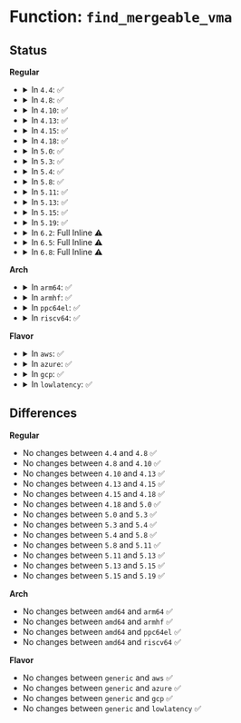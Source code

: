 # Function: <code>find_mergeable_vma</code>

## Status
<b>Regular</b>
<ul>
<li>
<details>
<summary>In <code>4.4</code>: ✅</summary>

```c
struct vm_area_struct *find_mergeable_vma(struct mm_struct *mm, long unsigned int addr);
```

**Collision:** Unique Static

**Inline:** No

**Transformation:** False

**Instances:**

```
In mm/ksm.c (ffffffff811e45d0)
Location: mm/ksm.c:411
Inline: False
Direct callers:
  - mm/ksm.c:break_cow
  - mm/ksm.c:try_to_merge_with_ksm_page
  - mm/ksm.c:ksm_scan_thread
```
**Symbols:**

```
ffffffff811e45d0-ffffffff811e460e: find_mergeable_vma (STB_LOCAL)
```
</details>
</li>
<li>
<details>
<summary>In <code>4.8</code>: ✅</summary>

```c
struct vm_area_struct *find_mergeable_vma(struct mm_struct *mm, long unsigned int addr);
```

**Collision:** Unique Static

**Inline:** No

**Transformation:** False

**Instances:**

```
In mm/ksm.c (ffffffff81202f00)
Location: mm/ksm.c:417
Inline: False
Direct callers:
  - mm/ksm.c:ksm_scan_thread
  - mm/ksm.c:try_to_merge_with_ksm_page
  - mm/ksm.c:break_cow
```
**Symbols:**

```
ffffffff81202f00-ffffffff81202f3e: find_mergeable_vma (STB_LOCAL)
```
</details>
</li>
<li>
<details>
<summary>In <code>4.10</code>: ✅</summary>

```c
struct vm_area_struct *find_mergeable_vma(struct mm_struct *mm, long unsigned int addr);
```

**Collision:** Unique Static

**Inline:** No

**Transformation:** False

**Instances:**

```
In mm/ksm.c (ffffffff81214de0)
Location: mm/ksm.c:428
Inline: False
Direct callers:
  - mm/ksm.c:ksm_scan_thread
  - mm/ksm.c:ksm_scan_thread
  - mm/ksm.c:try_to_merge_with_ksm_page
  - mm/ksm.c:break_cow
```
**Symbols:**

```
ffffffff81214de0-ffffffff81214e1e: find_mergeable_vma (STB_LOCAL)
```
</details>
</li>
<li>
<details>
<summary>In <code>4.13</code>: ✅</summary>

```c
struct vm_area_struct *find_mergeable_vma(struct mm_struct *mm, long unsigned int addr);
```

**Collision:** Unique Static

**Inline:** No

**Transformation:** False

**Instances:**

```
In mm/ksm.c (ffffffff81220460)
Location: mm/ksm.c:500
Inline: False
Direct callers:
  - mm/ksm.c:ksm_scan_thread
  - mm/ksm.c:ksm_scan_thread
  - mm/ksm.c:try_to_merge_with_ksm_page
  - mm/ksm.c:break_cow
```
**Symbols:**

```
ffffffff81220460-ffffffff8122049e: find_mergeable_vma (STB_LOCAL)
```
</details>
</li>
<li>
<details>
<summary>In <code>4.15</code>: ✅</summary>

```c
struct vm_area_struct *find_mergeable_vma(struct mm_struct *mm, long unsigned int addr);
```

**Collision:** Unique Static

**Inline:** No

**Transformation:** False

**Instances:**

```
In mm/ksm.c (ffffffff8123b6a0)
Location: mm/ksm.c:500
Inline: False
Direct callers:
  - mm/ksm.c:ksm_scan_thread
  - mm/ksm.c:ksm_scan_thread
  - mm/ksm.c:try_to_merge_with_ksm_page
  - mm/ksm.c:break_cow
```
**Symbols:**

```
ffffffff8123b6a0-ffffffff8123b6de: find_mergeable_vma (STB_LOCAL)
```
</details>
</li>
<li>
<details>
<summary>In <code>4.18</code>: ✅</summary>

```c
struct vm_area_struct *find_mergeable_vma(struct mm_struct *mm, long unsigned int addr);
```

**Collision:** Unique Static

**Inline:** No

**Transformation:** False

**Instances:**

```
In mm/ksm.c (ffffffff8125eb90)
Location: mm/ksm.c:519
Inline: False
Direct callers:
  - mm/ksm.c:ksm_scan_thread
  - mm/ksm.c:ksm_scan_thread
  - mm/ksm.c:try_to_merge_with_ksm_page
  - mm/ksm.c:break_cow
```
**Symbols:**

```
ffffffff8125eb90-ffffffff8125ebce: find_mergeable_vma (STB_LOCAL)
```
</details>
</li>
<li>
<details>
<summary>In <code>5.0</code>: ✅</summary>

```c
struct vm_area_struct *find_mergeable_vma(struct mm_struct *mm, long unsigned int addr);
```

**Collision:** Unique Static

**Inline:** No

**Transformation:** False

**Instances:**

```
In mm/ksm.c (ffffffff812733c0)
Location: mm/ksm.c:520
Inline: False
Direct callers:
  - mm/ksm.c:ksm_scan_thread
  - mm/ksm.c:ksm_scan_thread
  - mm/ksm.c:try_to_merge_with_ksm_page
  - mm/ksm.c:break_cow
```
**Symbols:**

```
ffffffff812733c0-ffffffff812733fe: find_mergeable_vma (STB_LOCAL)
```
</details>
</li>
<li>
<details>
<summary>In <code>5.3</code>: ✅</summary>

```c
struct vm_area_struct *find_mergeable_vma(struct mm_struct *mm, long unsigned int addr);
```

**Collision:** Unique Static

**Inline:** No

**Transformation:** False

**Instances:**

```
In mm/ksm.c (ffffffff8128ebc0)
Location: mm/ksm.c:519
Inline: False
Direct callers:
  - mm/ksm.c:cmp_and_merge_page
  - mm/ksm.c:cmp_and_merge_page
  - mm/ksm.c:try_to_merge_with_ksm_page
  - mm/ksm.c:break_cow
```
**Symbols:**

```
ffffffff8128ebc0-ffffffff8128ebfe: find_mergeable_vma (STB_LOCAL)
```
</details>
</li>
<li>
<details>
<summary>In <code>5.4</code>: ✅</summary>

```c
struct vm_area_struct *find_mergeable_vma(struct mm_struct *mm, long unsigned int addr);
```

**Collision:** Unique Static

**Inline:** No

**Transformation:** False

**Instances:**

```
In mm/ksm.c (ffffffff8129e9a0)
Location: mm/ksm.c:519
Inline: False
Direct callers:
  - mm/ksm.c:cmp_and_merge_page
  - mm/ksm.c:cmp_and_merge_page
  - mm/ksm.c:try_to_merge_with_ksm_page
  - mm/ksm.c:break_cow
```
**Symbols:**

```
ffffffff8129e9a0-ffffffff8129e9de: find_mergeable_vma (STB_LOCAL)
```
</details>
</li>
<li>
<details>
<summary>In <code>5.8</code>: ✅</summary>

```c
struct vm_area_struct *find_mergeable_vma(struct mm_struct *mm, long unsigned int addr);
```

**Collision:** Unique Static

**Inline:** No

**Transformation:** False

**Instances:**

```
In mm/ksm.c (ffffffff812d2fb0)
Location: mm/ksm.c:519
Inline: False
Direct callers:
  - mm/ksm.c:cmp_and_merge_page
  - mm/ksm.c:unstable_tree_search_insert
  - mm/ksm.c:try_to_merge_with_ksm_page
  - mm/ksm.c:break_cow
```
**Symbols:**

```
ffffffff812d2fb0-ffffffff812d2ff4: find_mergeable_vma (STB_LOCAL)
```
</details>
</li>
<li>
<details>
<summary>In <code>5.11</code>: ✅</summary>

```c
struct vm_area_struct *find_mergeable_vma(struct mm_struct *mm, long unsigned int addr);
```

**Collision:** Unique Static

**Inline:** No

**Transformation:** False

**Instances:**

```
In mm/ksm.c (ffffffff812de960)
Location: mm/ksm.c:520
Inline: False
Direct callers:
  - mm/ksm.c:cmp_and_merge_page
  - mm/ksm.c:unstable_tree_search_insert
  - mm/ksm.c:try_to_merge_with_ksm_page
  - mm/ksm.c:break_cow
```
**Symbols:**

```
ffffffff812de960-ffffffff812de9a4: find_mergeable_vma (STB_LOCAL)
```
</details>
</li>
<li>
<details>
<summary>In <code>5.13</code>: ✅</summary>

```c
struct vm_area_struct *find_mergeable_vma(struct mm_struct *mm, long unsigned int addr);
```

**Collision:** Unique Static

**Inline:** No

**Transformation:** False

**Instances:**

```
In mm/ksm.c (ffffffff812e6140)
Location: mm/ksm.c:518
Inline: False
Direct callers:
  - mm/ksm.c:cmp_and_merge_page
  - mm/ksm.c:unstable_tree_search_insert
  - mm/ksm.c:try_to_merge_with_ksm_page
  - mm/ksm.c:break_cow
```
**Symbols:**

```
ffffffff812e6140-ffffffff812e6184: find_mergeable_vma (STB_LOCAL)
```
</details>
</li>
<li>
<details>
<summary>In <code>5.15</code>: ✅</summary>

```c
struct vm_area_struct *find_mergeable_vma(struct mm_struct *mm, long unsigned int addr);
```

**Collision:** Unique Static

**Inline:** No

**Transformation:** False

**Instances:**

```
In mm/ksm.c (ffffffff8132dfa0)
Location: mm/ksm.c:518
Inline: False
Direct callers:
  - mm/ksm.c:cmp_and_merge_page
  - mm/ksm.c:unstable_tree_search_insert
  - mm/ksm.c:try_to_merge_with_ksm_page
  - mm/ksm.c:break_cow
```
**Symbols:**

```
ffffffff8132dfa0-ffffffff8132dfe4: find_mergeable_vma (STB_LOCAL)
```
</details>
</li>
<li>
<details>
<summary>In <code>5.19</code>: ✅</summary>

```c
struct vm_area_struct *find_mergeable_vma(struct mm_struct *mm, long unsigned int addr);
```

**Collision:** Unique Static

**Inline:** No

**Transformation:** False

**Instances:**

```
In mm/ksm.c (ffffffff8139e240)
Location: mm/ksm.c:519
Inline: False
Direct callers:
  - mm/ksm.c:cmp_and_merge_page
  - mm/ksm.c:try_to_merge_with_ksm_page
  - mm/ksm.c:break_cow
```
**Symbols:**

```
ffffffff8139e240-ffffffff8139e29c: find_mergeable_vma (STB_LOCAL)
```
</details>
</li>
<li>
<details>
<summary>In <code>6.2</code>: Full Inline ⚠️</summary>

**Collision:** Unique Static

**Inline:** Full

**Transformation:** False

**Instances:**

```
In mm/ksm.c (ffffffff814221c6)
Location: mm/ksm.c:515
Inline: True
Inline callers:
  - mm/ksm.c:cmp_and_merge_page
  - mm/ksm.c:try_to_merge_with_ksm_page
  - mm/ksm.c:break_cow
```
</details>
</li>
<li>
<details>
<summary>In <code>6.5</code>: Full Inline ⚠️</summary>

**Collision:** Unique Static

**Inline:** Full

**Transformation:** False

**Instances:**

```
In mm/ksm.c (ffffffff81456e7e)
Location: mm/ksm.c:548
Inline: True
Inline callers:
  - mm/ksm.c:cmp_and_merge_page
  - mm/ksm.c:try_to_merge_with_ksm_page
  - mm/ksm.c:break_cow
```
</details>
</li>
<li>
<details>
<summary>In <code>6.8</code>: Full Inline ⚠️</summary>

**Collision:** Unique Static

**Inline:** Full

**Transformation:** False

**Instances:**

```
In mm/ksm.c (ffffffff8149197c)
Location: mm/ksm.c:738
Inline: True
Inline callers:
  - mm/ksm.c:cmp_and_merge_page
  - mm/ksm.c:try_to_merge_with_ksm_page
  - mm/ksm.c:break_cow
```
</details>
</li>
</ul>
<b>Arch</b>
<ul>
<li>
<details>
<summary>In <code>arm64</code>: ✅</summary>

```c
struct vm_area_struct *find_mergeable_vma(struct mm_struct *mm, long unsigned int addr);
```

**Collision:** Unique Static

**Inline:** No

**Transformation:** False

**Instances:**

```
In mm/ksm.c (ffff80001033e178)
Location: mm/ksm.c:519
Inline: False
Direct callers:
  - mm/ksm.c:cmp_and_merge_page
  - mm/ksm.c:cmp_and_merge_page
  - mm/ksm.c:try_to_merge_with_ksm_page
  - mm/ksm.c:break_cow
```
**Symbols:**

```
ffff80001033e178-ffff80001033e1d8: find_mergeable_vma (STB_LOCAL)
```
</details>
</li>
<li>
<details>
<summary>In <code>armhf</code>: ✅</summary>

```c
struct vm_area_struct *find_mergeable_vma(struct mm_struct *mm, long unsigned int addr);
```

**Collision:** Unique Static

**Inline:** No

**Transformation:** False

**Instances:**

```
In mm/ksm.c (c0544510)
Location: mm/ksm.c:519
Inline: False
Direct callers:
  - mm/ksm.c:ksm_do_scan
  - mm/ksm.c:ksm_do_scan
  - mm/ksm.c:try_to_merge_with_ksm_page
  - mm/ksm.c:break_cow
```
**Symbols:**

```
c0544510-c054456c: find_mergeable_vma (STB_LOCAL)
```
</details>
</li>
<li>
<details>
<summary>In <code>ppc64el</code>: ✅</summary>

```c
struct vm_area_struct *find_mergeable_vma(struct mm_struct *mm, long unsigned int addr);
```

**Collision:** Unique Static

**Inline:** No

**Transformation:** False

**Instances:**

```
In mm/ksm.c (c000000000419ab0)
Location: mm/ksm.c:519
Inline: False
Direct callers:
  - mm/ksm.c:cmp_and_merge_page
  - mm/ksm.c:cmp_and_merge_page
  - mm/ksm.c:try_to_merge_with_ksm_page
  - mm/ksm.c:break_cow
```
**Symbols:**

```
c000000000419ab0-c000000000419b58: find_mergeable_vma (STB_LOCAL)
```
</details>
</li>
<li>
<details>
<summary>In <code>riscv64</code>: ✅</summary>

```c
struct vm_area_struct *find_mergeable_vma(struct mm_struct *mm, long unsigned int addr);
```

**Collision:** Unique Static

**Inline:** No

**Transformation:** False

**Instances:**

```
In mm/ksm.c (ffffffe0002334fa)
Location: mm/ksm.c:519
Inline: False
Direct callers:
  - mm/ksm.c:ksm_do_scan
  - mm/ksm.c:ksm_do_scan
  - mm/ksm.c:try_to_merge_with_ksm_page
  - mm/ksm.c:break_cow
```
**Symbols:**

```
ffffffe0002334fa-ffffffe00023354a: find_mergeable_vma (STB_LOCAL)
```
</details>
</li>
</ul>
<b>Flavor</b>
<ul>
<li>
<details>
<summary>In <code>aws</code>: ✅</summary>

```c
struct vm_area_struct *find_mergeable_vma(struct mm_struct *mm, long unsigned int addr);
```

**Collision:** Unique Static

**Inline:** No

**Transformation:** False

**Instances:**

```
In mm/ksm.c (ffffffff81296f80)
Location: mm/ksm.c:519
Inline: False
Direct callers:
  - mm/ksm.c:cmp_and_merge_page
  - mm/ksm.c:cmp_and_merge_page
  - mm/ksm.c:try_to_merge_with_ksm_page
  - mm/ksm.c:break_cow
```
**Symbols:**

```
ffffffff81296f80-ffffffff81296fbe: find_mergeable_vma (STB_LOCAL)
```
</details>
</li>
<li>
<details>
<summary>In <code>azure</code>: ✅</summary>

```c
struct vm_area_struct *find_mergeable_vma(struct mm_struct *mm, long unsigned int addr);
```

**Collision:** Unique Static

**Inline:** No

**Transformation:** False

**Instances:**

```
In mm/ksm.c (ffffffff81288b90)
Location: mm/ksm.c:519
Inline: False
Direct callers:
  - mm/ksm.c:cmp_and_merge_page
  - mm/ksm.c:cmp_and_merge_page
  - mm/ksm.c:try_to_merge_with_ksm_page
  - mm/ksm.c:break_cow
```
**Symbols:**

```
ffffffff81288b90-ffffffff81288bce: find_mergeable_vma (STB_LOCAL)
```
</details>
</li>
<li>
<details>
<summary>In <code>gcp</code>: ✅</summary>

```c
struct vm_area_struct *find_mergeable_vma(struct mm_struct *mm, long unsigned int addr);
```

**Collision:** Unique Static

**Inline:** No

**Transformation:** False

**Instances:**

```
In mm/ksm.c (ffffffff81294d90)
Location: mm/ksm.c:519
Inline: False
Direct callers:
  - mm/ksm.c:cmp_and_merge_page
  - mm/ksm.c:cmp_and_merge_page
  - mm/ksm.c:try_to_merge_with_ksm_page
  - mm/ksm.c:break_cow
```
**Symbols:**

```
ffffffff81294d90-ffffffff81294dce: find_mergeable_vma (STB_LOCAL)
```
</details>
</li>
<li>
<details>
<summary>In <code>lowlatency</code>: ✅</summary>

```c
struct vm_area_struct *find_mergeable_vma(struct mm_struct *mm, long unsigned int addr);
```

**Collision:** Unique Static

**Inline:** No

**Transformation:** False

**Instances:**

```
In mm/ksm.c (ffffffff812a4c00)
Location: mm/ksm.c:519
Inline: False
Direct callers:
  - mm/ksm.c:cmp_and_merge_page
  - mm/ksm.c:cmp_and_merge_page
  - mm/ksm.c:try_to_merge_with_ksm_page
  - mm/ksm.c:break_cow
```
**Symbols:**

```
ffffffff812a4c00-ffffffff812a4c3e: find_mergeable_vma (STB_LOCAL)
```
</details>
</li>
</ul>

## Differences
<b>Regular</b>
<ul>
<li>
No changes between <code>4.4</code> and <code>4.8</code> ✅
</li>
<li>
No changes between <code>4.8</code> and <code>4.10</code> ✅
</li>
<li>
No changes between <code>4.10</code> and <code>4.13</code> ✅
</li>
<li>
No changes between <code>4.13</code> and <code>4.15</code> ✅
</li>
<li>
No changes between <code>4.15</code> and <code>4.18</code> ✅
</li>
<li>
No changes between <code>4.18</code> and <code>5.0</code> ✅
</li>
<li>
No changes between <code>5.0</code> and <code>5.3</code> ✅
</li>
<li>
No changes between <code>5.3</code> and <code>5.4</code> ✅
</li>
<li>
No changes between <code>5.4</code> and <code>5.8</code> ✅
</li>
<li>
No changes between <code>5.8</code> and <code>5.11</code> ✅
</li>
<li>
No changes between <code>5.11</code> and <code>5.13</code> ✅
</li>
<li>
No changes between <code>5.13</code> and <code>5.15</code> ✅
</li>
<li>
No changes between <code>5.15</code> and <code>5.19</code> ✅
</li>
</ul>
<b>Arch</b>
<ul>
<li>
No changes between <code>amd64</code> and <code>arm64</code> ✅
</li>
<li>
No changes between <code>amd64</code> and <code>armhf</code> ✅
</li>
<li>
No changes between <code>amd64</code> and <code>ppc64el</code> ✅
</li>
<li>
No changes between <code>amd64</code> and <code>riscv64</code> ✅
</li>
</ul>
<b>Flavor</b>
<ul>
<li>
No changes between <code>generic</code> and <code>aws</code> ✅
</li>
<li>
No changes between <code>generic</code> and <code>azure</code> ✅
</li>
<li>
No changes between <code>generic</code> and <code>gcp</code> ✅
</li>
<li>
No changes between <code>generic</code> and <code>lowlatency</code> ✅
</li>
</ul>
